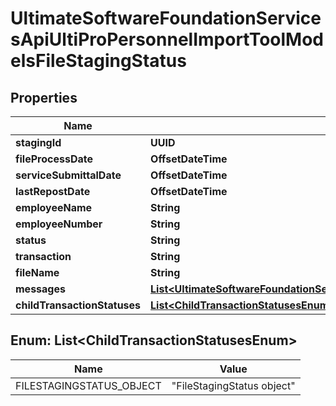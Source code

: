 

# UltimateSoftwareFoundationServicesApiUltiProPersonnelImportToolModelsFileStagingStatus


## Properties

| Name | Type | Description | Notes |
|------------ | ------------- | ------------- | -------------|
|**stagingId** | **UUID** |  |  [optional] |
|**fileProcessDate** | **OffsetDateTime** |  |  [optional] |
|**serviceSubmittalDate** | **OffsetDateTime** |  |  [optional] |
|**lastRepostDate** | **OffsetDateTime** |  |  [optional] |
|**employeeName** | **String** |  |  [optional] |
|**employeeNumber** | **String** |  |  [optional] |
|**status** | **String** |  |  [optional] |
|**transaction** | **String** |  |  [optional] |
|**fileName** | **String** |  |  [optional] |
|**messages** | [**List&lt;UltimateSoftwareFoundationServicesApiUltiProPersonnelImportToolModelsImportMessage&gt;**](UltimateSoftwareFoundationServicesApiUltiProPersonnelImportToolModelsImportMessage.md) |  |  [optional] |
|**childTransactionStatuses** | [**List&lt;ChildTransactionStatusesEnum&gt;**](#List&lt;ChildTransactionStatusesEnum&gt;) |  |  [optional] |



## Enum: List&lt;ChildTransactionStatusesEnum&gt;

| Name | Value |
|---- | -----|
| FILESTAGINGSTATUS_OBJECT | &quot;FileStagingStatus object&quot; |



